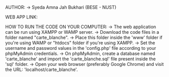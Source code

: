 AUTHOR:
  -> Syeda Amna Jah Bukhari (BESE - NUST)


WEB APP LINK:



HOW TO RUN THE CODE ON YOUR COMPUTER:
  -> The web application can be run using XAMPP or WAMP server.
  -> Download the code files in a folder named "carte_blanche".
	-> Place this folder inside the 'www' folder if you're using WAMP or "htdocs" folder if you're using XAMPP.
	-> Set the username and password values in the 'config.php' file according to your phpMyAdmin credentials.
	-> On phpMyAdmin, create a database named 'carte_blanche' and import the 'carte_blanche.sql' file present inside the 'sql' folder.
	-> Open your web browser (preferably Google Chrome) and visit the URL: 'localhost/carte_blanche'.
